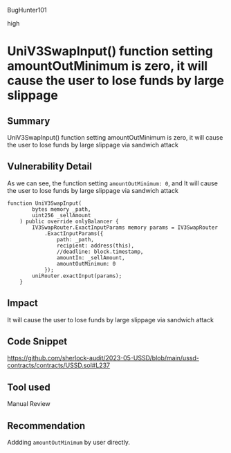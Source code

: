 BugHunter101

high

# UniV3SwapInput() function setting amountOutMinimum is zero, it will cause the user to lose funds by large slippage

## Summary

UniV3SwapInput() function setting amountOutMinimum is zero, it will cause the user to lose funds by large slippage via sandwich attack

## Vulnerability Detail


As we can see, the function setting `amountOutMinimum: 0`, and It will cause the user to lose funds by large slippage via sandwich attack
```solidity
function UniV3SwapInput(
        bytes memory _path,
        uint256 _sellAmount
    ) public override onlyBalancer {
        IV3SwapRouter.ExactInputParams memory params = IV3SwapRouter
            .ExactInputParams({
                path: _path,
                recipient: address(this),
                //deadline: block.timestamp,
                amountIn: _sellAmount,
                amountOutMinimum: 0
            });
        uniRouter.exactInput(params);
    }
```

## Impact

It will cause the user to lose funds by large slippage via sandwich attack

## Code Snippet

https://github.com/sherlock-audit/2023-05-USSD/blob/main/ussd-contracts/contracts/USSD.sol#L237

## Tool used

Manual Review

## Recommendation

Addding `amountOutMinimum` by user directly.